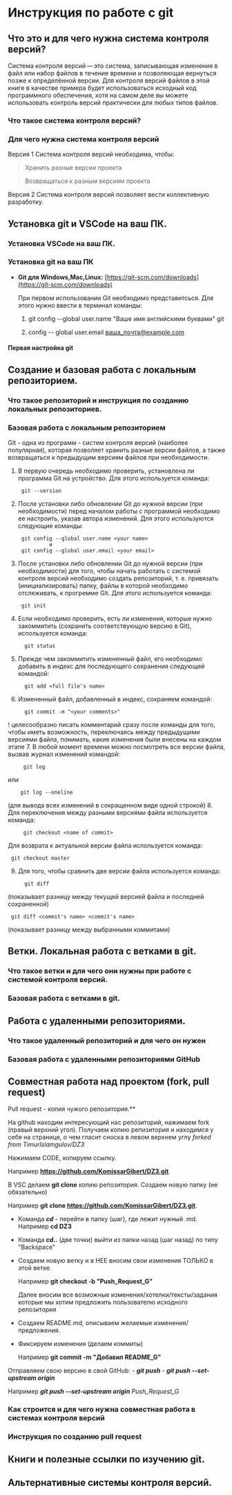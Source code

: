 # Инструкция по работе с git

## Что это и для чего нужна система контроля версий?

Система контроля версий — это система, записывающая изменения в файл или набор файлов в течение времени и позволяющая вернуться позже к определённой версии. Для контроля версий файлов в этой книге в качестве примера будет использоваться исходный код программного обеспечения, хотя на самом деле вы можете использовать контроль версий практически для любых типов файлов.

### Что такое система контроля версий?

### Для чего нужна система контроля версий

Версия 1
Система контроля версий необходима, чтобы:
> Хранить разные версии проекта

> Возвращаться к разным версиям проекта


Версия 2
Система контроля версий позволяет вести коллективную разработку.


## Установка git и VSCode на ваш ПК.

### Установка VSCode на ваш ПК.

### Установка git на ваш ПК
* **Git для Windows,Mac,Linux:**  [https://git-scm.com/downloads](https://git-scm.com/downloads)

    При первом использовании Git необходимо представитсься. Для этого нужно ввести в терминал команды:

    1. git config --global user.name "Ваше имя английскими буквами" git

    2. config -- global user.email ваша_почта@example.com

#### Первая настройка git

## Создание и базовая работа с локальным репозиторием.

### Что такое репозиторий и инструкция по созданию локальных репозиториев.

### Базовая работа с локальным репозиторием

Git - одна из программ - систем контроля версий (наиболее популярная), которая позволяет хранить разные версии файлов, а также возвращаться к предыдущим версиям файлов при необходимости.
1. В первую очередь необходимо проверить, установлена ли программа Git на устройство. Для этого используется команда:

        git --version 

2. После установки либо обновлении Git до нужной версии (при необходимости) перед началом работы с программой необходимо ее настроить, указав автора изменений. Для этого используются следующие команды:

        git config --global user.name <your name>
                 и
        git config --global user.email <your email>
3. После установки либо обновлении Git до нужной версии (при необходимости) для того, чтобы начать работать с системой контроля версий необходимо создать репозиторий, т. е. привязать (инициализировать) папку, файлы в которой необходимо отслеживать, к прогремме Git. Для этого используется команда:

        git init
4. Если необходимо проверить, есть ли изменения, которые нужно закоммитить (сохранить соответствующую версию в Git), используется команда:

         git status
5. Прежде чем закоммитить измененный файл, его необходимо добавить в индекс для последующего сохранения следующей командой:

         git add <full file's name>
6. Измененный файл, добавленный в индекс, сохраняем командой:

         git commit -m "<your comments>"
! целесообразно писать комментарий сразу после команды для того, чтобы иметь возможность, переключаясь между предыдущими версиями файла, понимать, какие изменения были внесены на каждом этапе
7. В любой момент времени можно посмотреть все версии файла, вызвав журнал изменений командой:

         git log
 или 

        git log --oneline 
(для вывода всех изменений в сокращенном виде одной строкой)
8. Для переключения между разными версиями файла используется команда:

         git checkout <name of commit>
Для возврата к актуальной версии файла используется команда:

     git checkout master
9. Для того, чтобы сравнить две версии файла используется команда:

         git diff
(показывает разницу между текущей версией файла и последней сохраненной)

     git diff <commit's name> <commit's name>
(показывает разницу между выбранными коммитами)

## Ветки. Локальная работа с ветками в git.

### Что такое ветки и для чего они нужны при работе с системой контроля версий.

### Базовая работа с ветками в git.

## Работа с удаленными репозиториями.

### Что такое удаленный репозиторий и для чего он нужен

### Базовая работа с удаленными репозиториями GitHub

## Совместная работа над проектом (fork, pull request)
  Pull request - копия чужого репозитория.**

 На github находим интересующий нас репозиторий, нажимаем fork (правый верхний угол). Получаем копию репизитория и находимся у себя на странице, о чем гласит сноска в левом верхнем углу _forked from TimurIslamgulov/DZ3_
  
 Нажимаем CODE, копируем ссылку.
  
  Например **https://github.com/KomissarGibert/DZ3.git**

 В VSC делаем **git clone** копию репозитория. Создаем новую папку (не обязательно)
  
  Например **git clone https://github.com/KomissarGibert/DZ3.git**. 
   * Команда *__cd__* - перейти в папку (шаг), где лежит нужный .md. Например __cd DZ3__
   * Команда *__cd..__* (две точки) выйти из папки назад (шаг назад) по типу "Backspace"
   * Создаем новую ветку и в НЕЕ вносим свои изменения ТОЛЬКО в этой ветке.

      Например **git checkout -b "Push_Request_G"**
      
      Далее вносим все возможные изменения/хотелки/тексты/задания которые мы хотим предложить пользователю исходного репозитория

  * Создаем README.md, описываем желаемые изменения/предложения.
  * Фиксируем изменения (делаем коммиты)

    Например **git commit -m "Добавил README_G"**
    
 Отправляем свою версию в свой GitHub:
    - *__git push__*
    - *__git push --set-upstream origin__*

   Например *__git push --set-upstream origin__* _Push_Request_G_

### Как строится и для чего нужна совместная работа в системах контроля версий

### Инструкция по созданию pull request

## Книги и полезные ссылки по изучению git.

## Альтернативные системы контроля версий.
